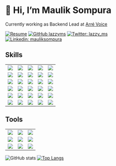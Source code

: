 # 👋 Hi, I’m Maulik Sompura 
Currently working as Backend Lead at [Arré Voice]([https://play.google.com/store/apps/details?id=com.arre.voice](https://www.arrevoice.com/))

[![Resume](https://img.shields.io/badge/Resume-555555?style=for-the-badge&logo=safari&url=me.mauliksompura.in/generic-resume)](https://me.mauliksompura.in/generic-resume)
[![GitHub lazzyms](https://img.shields.io/github/followers/lazzyms?label=follow&style=for-the-badge&logo=github)](https://github.com/lazzyms)
[![Twitter: lazzy_ms](https://img.shields.io/twitter/follow/lazzy_ms?style=for-the-badge&logo=twitter)](https://twitter.com/lazzy_ms)
[![Linkedin: mauliksompura](https://img.shields.io/badge/-mauliksompura-555555?style=for-the-badge&logo=Linkedin&link=https://www.linkedin.com/in/mauliksompura/)](https://www.linkedin.com/in/mauliksompura/)



## Skills
<table>
  <tr>
    <td>
      <img src="https://img.shields.io/badge/Node%20js-22272d?style=for-the-badge&logo=nodedotjs" />
    </td>
    <td>
      <img src="https://img.shields.io/badge/JavaScript-22272d?style=for-the-badge&logo=javascript" />
    </td>
    <td>
      <img src="https://img.shields.io/badge/TypeScript-22272d?style=for-the-badge&logo=typescript" />
    </td>
    <td>
      <img src="https://img.shields.io/badge/Express.js-22272d?style=for-the-badge&logo=express" /> 
    </td>
    <td>
      <img src="https://img.shields.io/badge/GraphQl-22272d?style=for-the-badge&logo=graphql" />
    </td>
  </tr>
  <tr></tr>
  <tr>
    <td>
       <img src="https://img.shields.io/badge/React%20Js-22272d?style=for-the-badge&logo=react" />
    </td>
    <td>
      <img src="https://img.shields.io/badge/Redux-22272d?style=for-the-badge&logo=redux" />
    </td>
    <td>
      <img src="https://img.shields.io/badge/Vue.js-22272d?style=for-the-badge&logo=vuedotjs" />
    </td>
    <td>
       <img src="https://img.shields.io/badge/Vuetify-22272d?style=for-the-badge&logo=vuetify" />
    </td>
    <td>
      <img src="https://img.shields.io/badge/jQuery-22272d?style=for-the-badge&logo=jquery" />
    </td>
  </tr>
  <tr></tr>
  <tr>
    <td>
      <img src="https://img.shields.io/badge/ArangoDB-22272d?style=for-the-badge&logo=ArangoDB" />
    </td>
    <td>
      <img src="https://img.shields.io/badge/DynamoDB-22272d?style=for-the-badge&logo=Amazon-DynamoDB" />
    </td>
    <td>
      <img src="https://img.shields.io/badge/MongoDB-22272d?style=for-the-badge&logo=mongodb" />
    </td>
    <td>
      <img src="https://img.shields.io/badge/MySQL-22272d?style=for-the-badge&logo=mySQL" />
    </td>
    <td>
      <img src="https://img.shields.io/badge/Redis-22272d?style=for-the-badge&logo=redis" />
    </td>  
  </tr>
  <tr></tr>
  <tr>
    <td>
      <img src="https://img.shields.io/badge/firebase-22272d?style=for-the-badge&logo=firebase" />
    </td>  
     <td>
      <img src="https://img.shields.io/badge/Amazon_AWS-22272d?style=for-the-badge&logo=amazonaws" />
    </td>
    <td>
         <img src="https://img.shields.io/badge/GitLab%20CI-22272d?style=for-the-badge&logo=gitlab" />
    </td>
    <td>
      <img src="https://img.shields.io/badge/GitHub_Actions-22272d?style=for-the-badge&logo=github-actions" />
    </td>
    <td>
      <img src="https://img.shields.io/badge/CDK-22272d?style=for-the-badge&logo=amazonaws" />
    </td>
  </tr>
  <tr></tr>
  <tr>
    <td>
       <img src="https://img.shields.io/badge/Google%20PubSub-22272d?style=for-the-badge&logo=GoogleCloud" />
    </td>
    <td>
       <img src="https://img.shields.io/badge/PHP-22272d?style=for-the-badge&logo=PHP" />
    </td>
    <td>
       <img src="https://img.shields.io/badge/Material%20UI-22272d?style=for-the-badge&logo=mui" />
    </td>
    <td>
      <img src="https://img.shields.io/badge/Tailwind_CSS-22272d?style=for-the-badge&logo=tailwind-css" />
    </td>
    <td>
        <img src="https://img.shields.io/badge/Bootstrap-22272d?style=for-the-badge&logo=bootstrap" />
    </td>
  </tr>
  <tr></tr>
  <tr>
    <td>
       <img src="https://img.shields.io/badge/Agora-22272d?style=for-the-badge&logo=agora" />
    </td>
    <td>
      <img src="https://img.shields.io/badge/Stripe-22272d?style=for-the-badge&logo=Stripe" /> 
    </td>
    <td>
      <img src="https://img.shields.io/badge/PayPal%20API-22272d?style=for-the-badge&logo=paypal" />
    </td>
    <td>
       <img src="https://img.shields.io/badge/Paytm%20API-22272d?style=for-the-badge&logo=paytm" /> 
    </td>
    <td>
      <img src="https://img.shields.io/badge/Docker-22272d?style=for-the-badge&logo=docker" /> 
    </td>
    
  </tr>
  </table>
           

## Tools
<table>
  <tr>
    <td>
      <img src="https://img.shields.io/badge/Visual_Studio_Code-22272d?style=for-the-badge&logo=visual%20studio%20code" />
    </td>
    <td>
       <img src="https://img.shields.io/badge/Postman-22272d?style=for-the-badge&logo=Postman" />
    </td>
    <td>
      <img src="https://img.shields.io/badge/Yarn-22272d?style=for-the-badge&logo=yarn" />
    </td>
     </tr>
  <tr>
    <td>
      <img src="https://img.shields.io/badge/mac-22272d?style=for-the-badge&logo=apple" />
    </td>
    <td>
       <img src="https://img.shields.io/badge/Linux-22272d?style=for-the-badge&logo=linux" />
    </td>
    <td>
       <img src="https://img.shields.io/badge/Brave-22272d?style=for-the-badge&logo=Brave" />
    </td>
    </tr>
  <tr>
    <td>
       <img src="https://img.shields.io/badge/ClickUp-22272d?style=for-the-badge&logo=ClickUp" />
    </td>
    <td>
       <img src="https://img.shields.io/badge/Slack-22272d?style=for-the-badge&logo=Slack" />
    </td>
     <td>
       <img src="https://img.shields.io/badge/Discord-22272d?style=for-the-badge&logo=Discord" />
    </td>
  </tr>
  </table>
  
![GitHub stats](https://github-readme-stats.vercel.app/api?username=lazzyms&count_private=true&show_icons=true&ring_color=B2F77D&line_height=20&title_color=ffffff&text_color=e2e2e2&hide_border=true&icon_color=e3e3e3&theme=transparent)
[![Top Langs](https://github-readme-stats.vercel.app/api/top-langs/?username=lazzyms&count_private=true&layout=compact&line_height=18&title_color=ffffff&text_color=e2e2e2&hide_border=true&icon_color=e3e3e3&theme=transparent&hide=java,php,shell)](https://github.com/anuraghazra/github-readme-stats)
<!---
lazzyms/lazzyms is a ✨ special ✨ repository because its `README.md` (this file) appears on your GitHub profile.
You can click the Preview link to take a look at your changes.
--->

